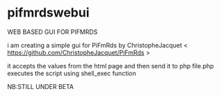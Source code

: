 # pifmrdswebui

WEB BASED GUI FOR PIFMRDS

i am creating a simple gui for PiFmRds by ChristopheJacquet < https://github.com/ChristopheJacquet/PiFmRds >

it accepts the values from the html page and then send it to php file.php executes the script using shell_exec function



NB:STILL UNDER BETA
